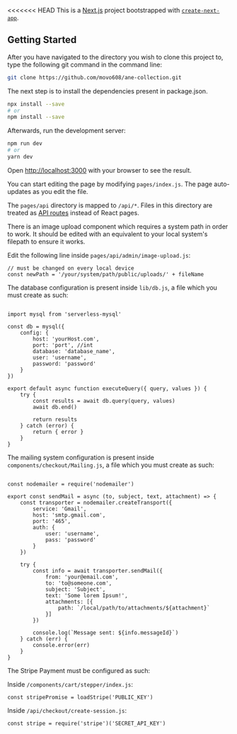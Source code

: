 <<<<<<< HEAD
This is a [Next.js](https://nextjs.org/) project bootstrapped with [`create-next-app`](https://github.com/vercel/next.js/tree/canary/packages/create-next-app).

## Getting Started
After you have navigated to the directory you wish to clone this project to, type the following git command in the command line:

```bash
git clone https://github.com/movo608/ane-collection.git
```

The next step is to install the dependencies present in package.json.

```bash
npx install --save
# or
npm install --save
```

Afterwards, run the development server:

```bash
npm run dev
# or
yarn dev
```

Open [http://localhost:3000](http://localhost:3000) with your browser to see the result.

You can start editing the page by modifying `pages/index.js`. The page auto-updates as you edit the file.

The `pages/api` directory is mapped to `/api/*`. Files in this directory are treated as [API routes](https://nextjs.org/docs/api-routes/introduction) instead of React pages.

There is an image upload component which requires a system path in order to work. It should be edited with an equivalent to your local system's filepath to ensure it works.

Edit the following line inside `pages/api/admin/image-upload.js`:
```code
// must be changed on every local device
const newPath = '/your/system/path/public/uploads/' + fileName
```

The database configuration is present inside `lib/db.js`, a file which you must create as such:

```code

import mysql from 'serverless-mysql'

const db = mysql({
    config: {
        host: 'yourHost.com',
        port: 'port', //int
        database: 'database_name',
        user: 'username',
        password: 'password'
    }
})

export default async function executeQuery({ query, values }) {
    try {
        const results = await db.query(query, values)
        await db.end()

        return results
    } catch (error) {
        return { error }
    }
}
```

The mailing system configuration is present inside `components/checkout/Mailing.js`, a file which you must create as such:

```code

const nodemailer = require('nodemailer')

export const sendMail = async (to, subject, text, attachment) => {
    const transporter = nodemailer.createTransport({
        service: 'Gmail',
        host: 'smtp.gmail.com',
        port: '465',
        auth: {
            user: 'username',
            pass: 'password'
        }
    })

    try {
        const info = await transporter.sendMail({
            from: 'your@email.com',
            to: 'to@someone.com',
            subject: 'Subject',
            text: 'Some lorem Ipsum!',
            attachments: [{
                path: `/local/path/to/attachments/${attachment}`
            }]
        })

        console.log(`Message sent: ${info.messageId}`)
    } catch (err) {
        console.error(err)
    }
}
```

The Stripe Payment must be configured as such:

Inside `/components/cart/stepper/index.js`:

```code
const stripePromise = loadStripe('PUBLIC_KEY')
```

Inside `/api/checkout/create-session.js`:

```code
const stripe = require('stripe')('SECRET_API_KEY')
```
